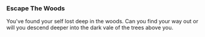 ### Escape The Woods
You've found your self lost deep in the woods. Can you find your way out or will you descend deeper into the dark vale of the trees above you. 
